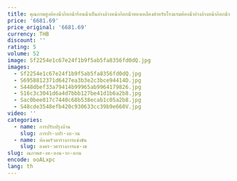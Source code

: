 ```yaml
---
title: คุณภาพสูงห้องน้ําก๊อกน้ําร้อนน้ําเย็นอ่างล้างหน้าก๊อกน้ําทองเหลืองสําหรับโรงแรมห้องน้ําอ่างล้างหน้าก๊อกน้ํา
price: '6681.69'
price_original: '6681.69'
currency: THB
discount: ''
rating: 5
volume: 52
image: Sf2254e1c67e24f1b9f5ab5fa8356fd0dQ.jpg
images:
  - Sf2254e1c67e24f1b9f5ab5fa8356fd0dQ.jpg
  - S6958812371d6427ea3b3e2c3bce94414D.jpg
  - S448dbef33a79414b99965ab9964179826.jpg
  - S16c3c3041d6a4d7bbb127be41d1b6a2b8.jpg
  - Sac0bee817c7440c68b538ecab1c05a2b8.jpg
  - S48cde3548efb420c930633cc39b9e660V.jpg
video: ''
categories:
  - name: การปรับปรุงบ้าน
    slug: การปร-บปร-งบ-าน
  - name: ห้องครัวตารางการแข่งขัน
    slug: องคร-วตารางการแข-งข
slug: ณภาพส-งห-องน-าก-อกน
encode: ooALxpc
lang: th
---
```

  